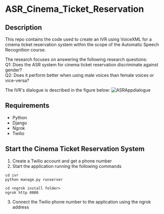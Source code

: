 # ASR_Cinema_Ticket_Reservation

## Description
This repo contains the code used to create an IVR using VoiceXML for a cinema ticket reservation system within the scope of the Automatic Speech Recognition course.  

The research focuses on answering the following research questions:  
Q1: Does the ASR system for cinema ticket reservation discriminate against gender?  
Q2: Does it perform better when using male voices than female voices or vice-versa?  

The IVR's dialogue is described in the figure below:
![ASRAppdialogue](https://user-images.githubusercontent.com/43996861/173687790-f3f6e3a1-93d9-4598-8d20-55902429fc0d.png)

## Requirements
* Python
* Django
* Ngrok
* Twilio 

## Start the Cinema Ticket Reservation System

1. Create a Twilio account and get a phone number
2. Start the application running the following commands
 ```
cd ivr
python manage.py runserver

cd <ngrok install folder>
ngrok http 8000
```
3. Connect the Twilio phone number to the application using the ngrok address 

